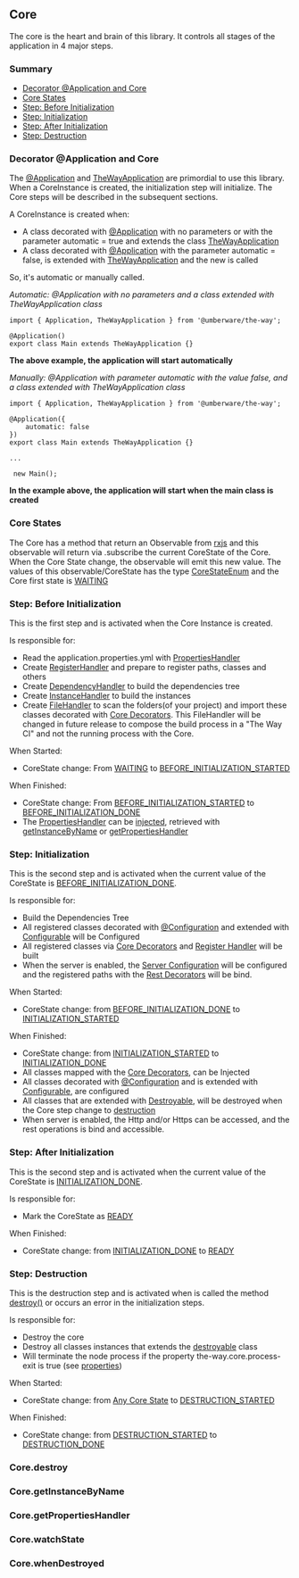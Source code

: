 ## Core

The core is the heart and brain of this library. It controls all stages of the application in 4 major steps.

### Summary

 - [Decorator @Application and Core](#decorator-application-and-core)
 - [Core States](#core-states)
 - [Step: Before Initialization](#step-before-initialization)
 - [Step: Initialization](#step-initialization)
 - [Step: After Initialization](#step-after-initialization)
 - [Step: Destruction](#step-destruction)

### Decorator @Application and Core

The [@Application](../decorator/core-decorators.md#application) and [TheWayApplication](the-way-application.md) are primordial to use this library.
When a CoreInstance is created, the initialization step will initialize. The Core steps will be described in the subsequent sections.

A CoreInstance is created when:

 - A class decorated with [@Application](../decorator/core-decorators.md#application) with no parameters or with the parameter automatic = true and extends the class [TheWayApplication](the-way-application.md)
 - A class decorated with [@Application](../decorator/core-decorators.md#application) with the parameter automatic = false, is extended with [TheWayApplication](the-way-application.md) and the new is called

So, it's automatic or manually called.

*Automatic: @Application with no parameters and a class extended with TheWayApplication class*

    import { Application, TheWayApplication } from '@umberware/the-way';

    @Application()
    export class Main extends TheWayApplication {}

**The above example, the application will start automatically**


*Manually: @Application with parameter automatic with the value false, and a class extended with TheWayApplication class*

    import { Application, TheWayApplication } from '@umberware/the-way';

    @Application({
        automatic: false
    })
    export class Main extends TheWayApplication {}

    ...

     new Main();

**In the example above, the application will start when the main class is created**

### Core States

The Core has a method that return an Observable from [rxjs](https://rxjs-dev.firebaseapp.com/) and this observable will return via .subscribe the current CoreState of the Core.
When the Core State change, the observable will emit this new value.
The values of this observable/CoreState has the type [CoreStateEnum](core-state-enum.md) and the Core first state is [WAITING](core-state-enum.md#WAITING)

### Step: Before Initialization

This is the first step and is activated when the Core Instance is created.

Is responsible for:

- Read the application.properties.yml with [PropertiesHandler](../handler/properties-handler.md)
- Create [RegisterHandler](../handler/register-handler.md) and prepare to register paths, classes and others
- Create [DependencyHandler](../handler/dependency-handler.md) to build the dependencies tree
- Create [InstanceHandler](../handler/instance-handler.md) to build the instances
- Create [FileHandler](../handler/file-handler.md) to scan the folders(of your project) and import these classes decorated with [Core Decorators](../decorator/core-decorators.md). This FileHandler will be changed in future release to compose the build process in a "The Way CI" and not the running process with the Core.

When Started:

 - CoreState change: From [WAITING](core-state-enum.md#WAITING) to [BEFORE_INITIALIZATION_STARTED](core-state-enum.md#BEFORE_INITIALIZATION_STARTED)

When Finished:

 - CoreState change: From [BEFORE_INITIALIZATION_STARTED](core-state-enum.md#BEFORE_INITIALIZATION_STARTED) to [BEFORE_INITIALIZATION_DONE](core-state-enum.md#BEFORE_INITIALIZATION_DONE)
 - The [PropertiesHandler](../handler/properties-handler.md) can be [injected](../decorator/core-decorators.md#inject), retrieved with [getInstanceByName](#coregetinstancebyname) or [getPropertiesHandler](#coregetpropertieshandler)


### Step: Initialization

This is the second step and is activated when the current value of the CoreState is [BEFORE_INITIALIZATION_DONE](core-state-enum.md#BEFORE_INITIALIZATION_DONE).

Is responsible for:

 - Build the Dependencies Tree
 - All registered classes decorated with [@Configuration](../decorator/core-decorators.md#configuration) and extended with [Configurable](../configuration/configurable.md) will be Configured
 - All registered classes via [Core Decorators](../decorator/core-decorators.md) and [Register Handler](../handler/register-handler.md) will be built
 - When the server is enabled, the [Server Configuration](../configuration/server-configuration.md) will be configured and the registered paths with the [Rest Decorators](../decorator/rest-decorators.md) will be bind.

When Started:

  - CoreState change: from [BEFORE_INITIALIZATION_DONE](core-state-enum.md#BEFORE_INITIALIZATION_DONE) to [INITIALIZATION_STARTED](core-state-enum.md#initialization_started)

When Finished:

  - CoreState change: from [INITIALIZATION_STARTED](core-state-enum.md#INITIALIZATION_STARTED) to [INITIALIZATION_DONE](core-state-enum.md#INITIALIZATION_DONE)
  - All classes mapped with the [Core Decorators](../decorator/core-decorators.md), can be Injected
  - All classes decorated with [@Configuration](../decorator/core-decorators.md#configuration) and is extended with [Configurable](../configuration/configurable.md), are configured
  - All classes that are extended with [Destroyable](../configuration/destroyable.md), will be destroyed when the Core step change to [destruction](#step-destruction)
  - When server is enabled, the Http and/or Https can be accessed, and the rest operations is bind and accessible.

### Step: After Initialization

This is the second step and is activated when the current value of the CoreState is [INITIALIZATION_DONE](core-state-enum.md#INITIALIZATION_DONE).

Is responsible for:

 - Mark the CoreState as [READY](core-state-enum.md#READY)

When Finished:

- CoreState change: from [INITIALIZATION_DONE](core-state-enum.md#INITIALIZATION_DONE) to [READY](core-state-enum.md#READY)

### Step: Destruction

This is the destruction step and is activated when is called the method [destroy()](#coredestroy) or occurs an error in the initialization steps.

Is responsible for:

- Destroy the core
- Destroy all classes instances that extends the [destroyable](../configuration/destroyable.md) class
- Will terminate the node process if the property the-way.core.process-exit is true (see [properties](application-properties.md))

When Started:

- CoreState change: from [Any Core State](core-state-enum.md) to [DESTRUCTION_STARTED](core-state-enum.md#destruction_started)

When Finished:

- CoreState change: from [DESTRUCTION_STARTED](core-state-enum.md#DESTRUCTION_STARTED) to [DESTRUCTION_DONE](core-state-enum.md#destruction_done)

### Core.destroy

### Core.getInstanceByName

### Core.getPropertiesHandler

### Core.watchState

### Core.whenDestroyed



